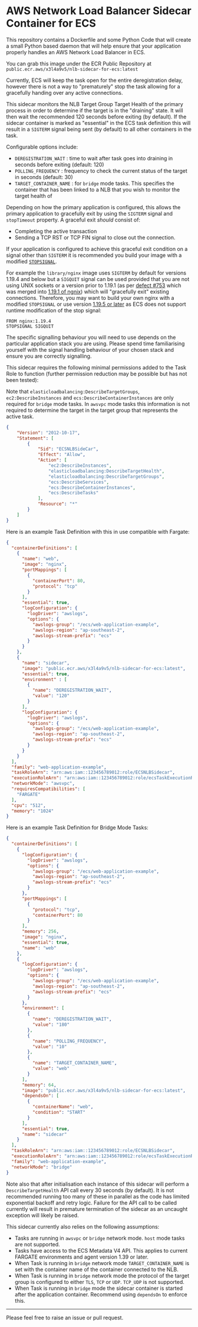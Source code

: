 # AWS Network Load Balancer Sidecar Container for ECS

This repository contains a Dockerfile and some Python Code that will create a small Python based daemon that will help ensure that your application properly handles an AWS Network Load Balancer in ECS.

You can grab this image under the ECR Public Repository at `public.ecr.aws/x3l4a9v5/nlb-sidecar-for-ecs:latest`

Currently, ECS will keep the task open for the entire deregistration delay, however there is not a way to "prematurely" stop the task allowing for a gracefully handing over any active connections.

This sidecar monitors the NLB Target Group Target Health of the primary process in order to determine if the target is in the "draining" state. It will then wait the recommended 120 seconds before exiting (by default). If the sidecar container is marked as "essential" in the ECS task definition this will result in a `SIGTERM` signal being sent (by default) to all other containers in the task.

Configurable options include:

- `DEREGISTRATION_WAIT` : time to wait after task goes into draining in seconds before exiting (default: 120)
- `POLLING_FREQUENCY` : frequency to check the current status of the target in seconds (default: 30)
- `TARGET_CONTAINER_NAME` : for `bridge` mode tasks. This specifies the container that has been linked to a NLB that you wish to monitor the target health of

Depending on how the primary application is configured, this allows the primary application to gracefully exit by using the `SIGTERM` signal and `stopTimeout` property. A graceful exit _should_ consist of:

- Completing the active transaction
- Sending a TCP RST or TCP FIN signal to close out the connection.

If your application is configured to achieve this graceful exit condition on a signal other than `SIGTERM` it is recommended you build your image with a modified [`STOPSIGNAL`](https://docs.docker.com/engine/reference/builder/#stopsignal).

For example the `library/nginx` image uses `SIGTERM` by default for versions 1.19.4 and below but a `SIGQUIT` signal can be used provided that you are not using UNIX sockets or a version prior to 1.19.1 (as per [defect #753](https://trac.nginx.org/nginx/ticket/753) which was merged into [1.19.1 of ngnix](https://trac.nginx.org/nginx/browser/nginx/src/os/unix/ngx_process_cycle.c?rev=062920e2f3bf871ef7a3d8496edec1b3065faf80)) which will "gracefully exit" existing connections. Therefore, you may want to build your own nginx with a modified `STOPSIGNAL` or use version [1.19.5 or later](https://github.com/nginxinc/docker-nginx/commit/3fb70ddd7094c1fdd50cc83d432643dc10ab6243) as ECS does not support runtime modification of the stop signal:

```
FROM nginx:1.19.4
STOPSIGNAL SIGQUIT
```

The specific signalling behaviour you will need to use depends on the particular application stack you are using. Please spend time familiarising yourself with the signal handling behaviour of your chosen stack and ensure you are correctly signalling.

This sidecar requires the following minimal permissions added to the Task Role to function (further permission reduction may be possible but has not been tested):

Note that `elasticloadbalancing:DescribeTargetGroups`, `ec2:DescribeInstances` and `ecs:DescribeContainerInstances` are only required for `bridge` mode tasks. In `awsvpc` mode tasks this information is not required to determine the target in the target group that represents the active task.

```json
{
    "Version": "2012-10-17",
    "Statement": [
        {
            "Sid": "ECSNLBSideCar",
            "Effect": "Allow",
            "Action": [
                "ec2:DescribeInstances",
                "elasticloadbalancing:DescribeTargetHealth",
                "elasticloadbalancing:DescribeTargetGroups",
                "ecs:DescribeServices",
                "ecs:DescribeContainerInstances",
                "ecs:DescribeTasks"
            ],
            "Resource": "*"
        }
    ]
}
```

Here is an example Task Definition with this in use compatible with Fargate:

```json
{
  "containerDefinitions": [
    {
      "name": "web",
      "image": "nginx",
      "portMappings": [
        {
          "containerPort": 80,
          "protocol": "tcp"
        }
      ],
      "essential": true,
      "logConfiguration": {
        "logDriver": "awslogs",
        "options": {
          "awslogs-group": "/ecs/web-application-example",
          "awslogs-region": "ap-southeast-2",
          "awslogs-stream-prefix": "ecs"
        }
      }
    },
    {
      "name": "sidecar",
      "image": "public.ecr.aws/x3l4a9v5/nlb-sidecar-for-ecs:latest",
      "essential": true,
      "environment" : [
        {
          "name": "DEREGISTRATION_WAIT",
          "value": "120"
        }     
      ],
      "logConfiguration": {
        "logDriver": "awslogs",
        "options": {
          "awslogs-group": "/ecs/web-application-example",
          "awslogs-region": "ap-southeast-2",
          "awslogs-stream-prefix": "ecs"
        }
      }
    }
  ],
  "family": "web-application-example",
  "taskRoleArn": "arn:aws:iam::123456789012:role/ECSNLBSidecar",
  "executionRoleArn": "arn:aws:iam::123456789012:role/ecsTaskExecutionRole",
  "networkMode": "awsvpc",
  "requiresCompatibilities": [
    "FARGATE"
  ],
  "cpu": "512",
  "memory": "1024"
}
```

Here is an example Task Definition for Bridge Mode Tasks:

```json
{
  "containerDefinitions": [
    {
      "logConfiguration": {
        "logDriver": "awslogs",
        "options": {
          "awslogs-group": "/ecs/web-application-example",
          "awslogs-region": "ap-southeast-2",
          "awslogs-stream-prefix": "ecs"
        }
      },
      "portMappings": [
        {
          "protocol": "tcp",
          "containerPort": 80
        }
      ],
      "memory": 256,
      "image": "nginx",
      "essential": true,
      "name": "web"
    },
    {
      "logConfiguration": {
        "logDriver": "awslogs",
        "options": {
          "awslogs-group": "/ecs/web-application-example",
          "awslogs-region": "ap-southeast-2",
          "awslogs-stream-prefix": "ecs"
        }
      },
      "environment": [
        {
          "name": "DEREGISTRATION_WAIT",
          "value": "180"
        },
        {
          "name": "POLLING_FREQUENCY",
          "value": "10"
        },
        {
          "name": "TARGET_CONTAINER_NAME",
          "value": "web"
        }
      ],
      "memory": 64,
      "image": "public.ecr.aws/x3l4a9v5/nlb-sidecar-for-ecs:latest",
      "dependsOn": [
        {
          "containerName": "web",
          "condition": "START"
        }
      ],
      "essential": true,
      "name": "sidecar"
    }
  ],
  "taskRoleArn": "arn:aws:iam::123456789012:role/ECSNLBSidecar",
  "executionRoleArn": "arn:aws:iam::123456789012:role/ecsTaskExecutionRole",
  "family": "web-application-example",
  "networkMode": "bridge"
}
```

Note also that after initialisation each instance of this sidecar will perform a `DescribeTargetHealth` API call every 30 seconds (by default). It is not recommended running too many of these in parallel as the code has limited exponential backoff and retry logic. Failure for the API call to be called currently will result in premature termination of the sidecar as an uncaught exception will likely be raised.

This sidecar currently also relies on the following assumptions:

- Tasks are running in `awsvpc` or `bridge` network mode. `host` mode tasks are not supported.
- Tasks have access to the ECS Metadata V4 API. This applies to current FARGATE environments and agent version 1.39 or later.
- When Task is running in `bridge` network mode `TARGET_CONTAINER_NAME` is set with the container name of the container connected to the NLB.
- When Task is running in `bridge` network mode the protocol of the target group is configured to either `TLS`, `TCP` or `UDP`. `TCP_UDP` is not supported. 
- When Task is running in `bridge` mode the sidecar container is started after the application container. Recommend using `dependsOn` to enforce this.

------

Please feel free to raise an issue or pull request.